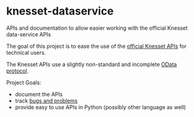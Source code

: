 # knesset-dataservice
APIs and documentation to allow easier working with the official Knesset data-service APIs

The goal of this project is to ease the use of the [official Knesset APIs](http://online.knesset.gov.il/WsinternetSps/KnessetDataService/) for technical users.

The Knesset APIs use a slightly non-standard and incomplete [OData protocol](http://www.odata.org/).

Project Goals:

* document the APIs
* track [bugs and problems](https://github.com/hasadna/knesset-dataservice/issues)
* provide easy to use APIs in Python (possibly other language as well)

